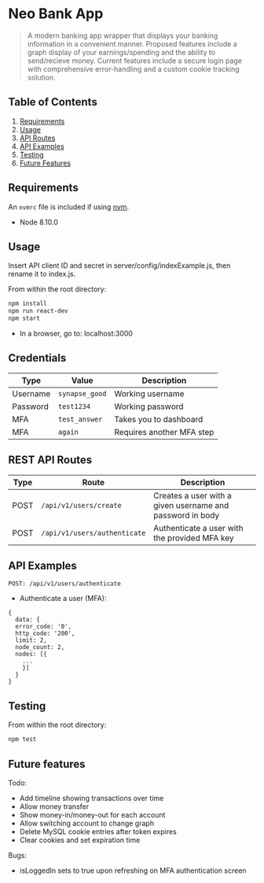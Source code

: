 # Neo Bank App

> A modern banking app wrapper that displays your banking information in a convenient manner. Proposed features include a graph display of your earnings/spending and the ability to send/recieve money. Current features include a secure login page with comprehensive error-handling and a custom cookie tracking solution. 

## Table of Contents

1. [Requirements](#requirements)
2. [Usage](#Usage)
3. [API Routes](#REST-API-Routes)
4. [API Examples](#API-Examples)
5. [Testing](#Testing)
6. [Future Features](#Future-features)

## Requirements

An `nvmrc` file is included if using [nvm](https://github.com/creationix/nvm).

- Node 8.10.0

## Usage
Insert API client ID and secret in server/config/indexExample.js, then rename it to index.js.
 
From within the root directory:
```sh
npm install
npm run react-dev
npm start
```
- In a browser, go to: localhost:3000

## Credentials
| Type  | Value | Description |
| ------------- | ------------- |------------- |
| Username  | ```synapse_good```  | Working username |
| Password  | ```test1234```  | Working password |
| MFA  | ```test_answer```  | Takes you to dashboard |
| MFA  | ```again```  | Requires another MFA step |

## REST API Routes

| Type  | Route | Description |
| ------------- | ------------- |------------- |
| POST  | ```/api/v1/users/create```  | Creates a user with a given username and password in body |
| POST  | ```/api/v1/users/authenticate```  | Authenticate a user with the provided MFA key |
## API Examples

```POST: /api/v1/users/authenticate```
- Authenticate a user (MFA):
```
{
  data: {
  error_code: '0',
  http_code: '200',
  limit: 2,
  node_count: 2,
  nodes: [{
    ...
    }]
  }
}
  ```


## Testing

From within the root directory:
```sh
npm test
```

## Future features
Todo:
  - Add timeline showing transactions over time
  - Allow money transfer
  - Show money-in/money-out for each account
  - Allow switching account to change graph
  - Delete MySQL cookie entries after token expires
  - Clear cookies and set expiration time

Bugs:
  - isLoggedIn sets to true upon refreshing on MFA authentication screen
